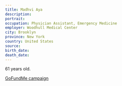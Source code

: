 ```yaml
---
title: Madhvi Aya
description: 
portrait: 
occupation: Physician Assistant, Emergency Medicine
employer: Woodhull Medical Center
city: Brooklyn
province: New York
country: United States
source: 
birth_date: 
death_date: 
---
```


61 years old.

[GoFundMe campaign](https://www.gofundme.com/f/in-memory-of-madhvi-aya)